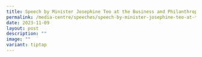 ```yaml
---
title: Speech by Minister Josephine Teo at the Business and Philanthropy Forum
permalink: /media-centre/speeches/speech-by-minister-josephine-teo-at-the-business-and-philanthropy-forum/
date: 2023-11-09
layout: post
description: ""
image: ""
variant: tiptap
---
```

